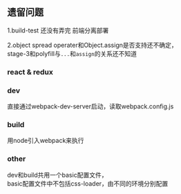 ## 遗留问题

1.build-test 还没有弄完 前端分离部署  
 
2.object spread operater和Object.assign是否支持还不确定，  
stage-3和polyfill与`...`和`assign`的关系还不知道

### react & redux

### dev
直接通过webpack-dev-server启动，读取webpack.config.js  

### build
用node引入webpack来执行

### other
dev和build共用一个basic配置文件，  
basic配置文件中不包括css-loader，由不同的环境分别配置

